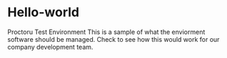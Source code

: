 # Hello-world
Proctoru Test Environment
This is a sample of what the enviorment software should be managed. Check to see how this would work for our company development team.
